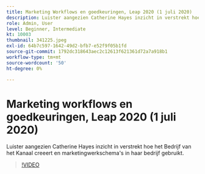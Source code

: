 ```yaml
---
title: Marketing Workflows en goedkeuringen, Leap 2020 (1 juli 2020)
description: Luister aangezien Catherine Hayes inzicht in verstrekt hoe het Bedrijf van het Kanaal creeert en marketingwerkschema's in haar bedrijf gebruikt.
role: Admin, User
level: Beginner, Intermediate
kt: 10003
thumbnail: 341225.jpeg
exl-id: 64b7c597-1642-49d2-bfb7-e52f9f05b1fd
source-git-commit: 1792dc318643aec2c12613f621361d72a7a918b1
workflow-type: tm+mt
source-wordcount: '50'
ht-degree: 0%

---
```


# Marketing workflows en goedkeuringen, Leap 2020 (1 juli 2020)

Luister aangezien Catherine Hayes inzicht in verstrekt hoe het Bedrijf van het Kanaal creeert en marketingwerkschema&#39;s in haar bedrijf gebruikt.

>[!VIDEO](https://video.tv.adobe.com/v/341225/?quality=12&learn=on)
